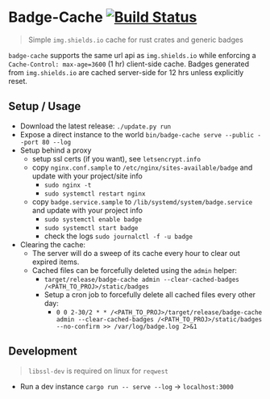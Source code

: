 # Badge-Cache [![Build Status](https://travis-ci.org/jaemk/badge-cache.svg?branch=master)](https://travis-ci.org/jaemk/badge-cache)

> Simple `img.shields.io` cache for rust crates and generic badges

`badge-cache` supports the same url api as `img.shields.io` while enforcing a `Cache-Control: max-age=3600` (1 hr) client-side cache. Badges generated from `img.shields.io` are cached server-side for 12 hrs unless explicitly reset.

## Setup / Usage

* Download the latest release: `./update.py run`
* Expose a direct instance to the world `bin/badge-cache serve --public --port 80 --log`
* Setup behind a proxy
    * setup ssl certs (if you want), see `letsencrypt.info`
    * copy `nginx.conf.sample` to `/etc/nginx/sites-available/badge` and update with your project/site info
        * `sudo nginx -t`
        * `sudo systemctl restart nginx`
    * copy `badge.service.sample` to `/lib/systemd/system/badge.service` and update with your project info
        * `sudo systemctl enable badge`
        * `sudo systemctl start badge`
        * check the logs `sudo journalctl -f -u badge`
* Clearing the cache:
    * The server will do a sweep of its cache every hour to clear out expired items.
    * Cached files can be forcefully deleted using the `admin` helper:
        * `target/release/badge-cache admin --clear-cached-badges /<PATH_TO_PROJ>/static/badges`
        * Setup a cron job to forcefully delete all cached files every other day:
            * `0 0 2-30/2 * * /<PATH_TO_PROJ>/target/release/badge-cache admin --clear-cached-badges /<PATH_TO_PROJ>/static/badges --no-confirm >> /var/log/badge.log 2>&1`

## Development

> `libssl-dev` is required on linux for `reqwest`

* Run a dev instance `cargo run -- serve --log` -> `localhost:3000`

